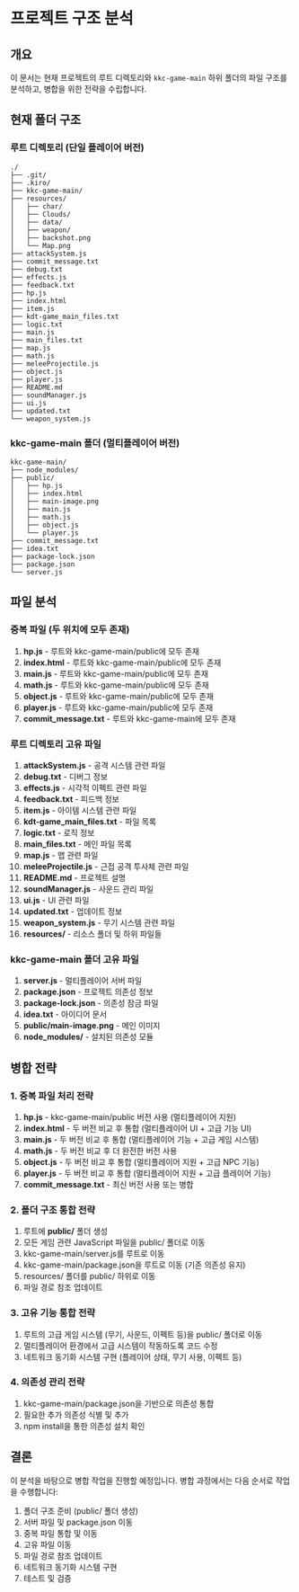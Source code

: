 # 프로젝트 구조 분석

## 개요
이 문서는 현재 프로젝트의 루트 디렉토리와 `kkc-game-main` 하위 폴더의 파일 구조를 분석하고, 병합을 위한 전략을 수립합니다.

## 현재 폴더 구조

### 루트 디렉토리 (단일 플레이어 버전)
```
./
├── .git/
├── .kiro/
├── kkc-game-main/
├── resources/
│   ├── char/
│   ├── Clouds/
│   ├── data/
│   ├── weapon/
│   ├── backshot.png
│   └── Map.png
├── attackSystem.js
├── commit_message.txt
├── debug.txt
├── effects.js
├── feedback.txt
├── hp.js
├── index.html
├── item.js
├── kdt-game_main_files.txt
├── logic.txt
├── main.js
├── main_files.txt
├── map.js
├── math.js
├── meleeProjectile.js
├── object.js
├── player.js
├── README.md
├── soundManager.js
├── ui.js
├── updated.txt
└── weapon_system.js
```

### kkc-game-main 폴더 (멀티플레이어 버전)
```
kkc-game-main/
├── node_modules/
├── public/
│   ├── hp.js
│   ├── index.html
│   ├── main-image.png
│   ├── main.js
│   ├── math.js
│   ├── object.js
│   └── player.js
├── commit_message.txt
├── idea.txt
├── package-lock.json
├── package.json
└── server.js
```

## 파일 분석

### 중복 파일 (두 위치에 모두 존재)
1. **hp.js** - 루트와 kkc-game-main/public에 모두 존재
2. **index.html** - 루트와 kkc-game-main/public에 모두 존재
3. **main.js** - 루트와 kkc-game-main/public에 모두 존재
4. **math.js** - 루트와 kkc-game-main/public에 모두 존재
5. **object.js** - 루트와 kkc-game-main/public에 모두 존재
6. **player.js** - 루트와 kkc-game-main/public에 모두 존재
7. **commit_message.txt** - 루트와 kkc-game-main에 모두 존재

### 루트 디렉토리 고유 파일
1. **attackSystem.js** - 공격 시스템 관련 파일
2. **debug.txt** - 디버그 정보
3. **effects.js** - 시각적 이펙트 관련 파일
4. **feedback.txt** - 피드백 정보
5. **item.js** - 아이템 시스템 관련 파일
6. **kdt-game_main_files.txt** - 파일 목록
7. **logic.txt** - 로직 정보
8. **main_files.txt** - 메인 파일 목록
9. **map.js** - 맵 관련 파일
10. **meleeProjectile.js** - 근접 공격 투사체 관련 파일
11. **README.md** - 프로젝트 설명
12. **soundManager.js** - 사운드 관리 파일
13. **ui.js** - UI 관련 파일
14. **updated.txt** - 업데이트 정보
15. **weapon_system.js** - 무기 시스템 관련 파일
16. **resources/** - 리소스 폴더 및 하위 파일들

### kkc-game-main 폴더 고유 파일
1. **server.js** - 멀티플레이어 서버 파일
2. **package.json** - 프로젝트 의존성 정보
3. **package-lock.json** - 의존성 잠금 파일
4. **idea.txt** - 아이디어 문서
5. **public/main-image.png** - 메인 이미지
6. **node_modules/** - 설치된 의존성 모듈

## 병합 전략

### 1. 중복 파일 처리 전략
1. **hp.js** - kkc-game-main/public 버전 사용 (멀티플레이어 지원)
2. **index.html** - 두 버전 비교 후 통합 (멀티플레이어 UI + 고급 기능 UI)
3. **main.js** - 두 버전 비교 후 통합 (멀티플레이어 기능 + 고급 게임 시스템)
4. **math.js** - 두 버전 비교 후 더 완전한 버전 사용
5. **object.js** - 두 버전 비교 후 통합 (멀티플레이어 지원 + 고급 NPC 기능)
6. **player.js** - 두 버전 비교 후 통합 (멀티플레이어 지원 + 고급 플레이어 기능)
7. **commit_message.txt** - 최신 버전 사용 또는 병합

### 2. 폴더 구조 통합 전략
1. 루트에 **public/** 폴더 생성
2. 모든 게임 관련 JavaScript 파일을 public/ 폴더로 이동
3. kkc-game-main/server.js를 루트로 이동
4. kkc-game-main/package.json을 루트로 이동 (기존 의존성 유지)
5. resources/ 폴더를 public/ 하위로 이동
6. 파일 경로 참조 업데이트

### 3. 고유 기능 통합 전략
1. 루트의 고급 게임 시스템 (무기, 사운드, 이펙트 등)을 public/ 폴더로 이동
2. 멀티플레이어 환경에서 고급 시스템이 작동하도록 코드 수정
3. 네트워크 동기화 시스템 구현 (플레이어 상태, 무기 사용, 이펙트 등)

### 4. 의존성 관리 전략
1. kkc-game-main/package.json을 기반으로 의존성 통합
2. 필요한 추가 의존성 식별 및 추가
3. npm install을 통한 의존성 설치 확인

## 결론

이 분석을 바탕으로 병합 작업을 진행할 예정입니다. 병합 과정에서는 다음 순서로 작업을 수행합니다:

1. 폴더 구조 준비 (public/ 폴더 생성)
2. 서버 파일 및 package.json 이동
3. 중복 파일 통합 및 이동
4. 고유 파일 이동
5. 파일 경로 참조 업데이트
6. 네트워크 동기화 시스템 구현
7. 테스트 및 검증
